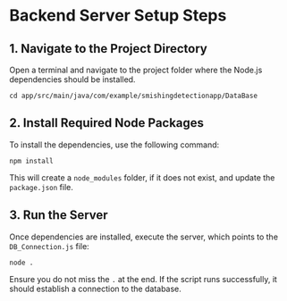 # Backend Server Setup Steps

## 1. Navigate to the Project Directory

Open a terminal and navigate to the project folder where the Node.js dependencies should be installed.

`cd app/src/main/java/com/example/smishingdetectionapp/DataBase`

## 2. Install Required Node Packages

To install the dependencies, use the following command:

`npm install`

This will create a `node_modules` folder, if it does not exist, and update the `package.json` file.

## 3. Run the Server

Once dependencies are installed, execute the server, which points to the `DB_Connection.js` file:

`node .`

Ensure you do not miss the `.` at the end.
If the script runs successfully, it should establish a connection to the database.
